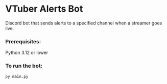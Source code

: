 # VTuber Alerts Bot

Discord bot that sends alerts to a specified channel when a streamer goes live.

### Prerequisites:
Python 3.12 or lower

### To run the bot:
```
py main.py
```